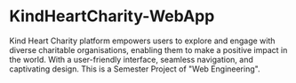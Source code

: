 # KindHeartCharity-WebApp
Kind Heart Charity platform empowers users to explore and engage with diverse charitable organisations, enabling them to make a positive impact in the world. With a user-friendly interface, seamless navigation, and captivating design. This is a Semester Project of "Web Engineering".
